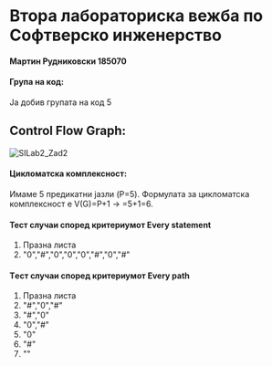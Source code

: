 # Втора лабораториска вежба по Софтверско инженерство
#### Мартин Рудниковски 185070
#### Група на код:
Ја добив групата на код 5
## Control Flow Graph:
![SILab2_Zad2](https://user-images.githubusercontent.com/63081630/84574667-398eeb00-ada8-11ea-9bb6-3527d45fd43a.jpg)
#### Цикломатска комплексност:
Имаме 5 предикатни јазли (P=5). Формулата за цикломатска комплексност е V(G)=P+1 -> =5+1=6.
#### Тест случаи според критериумот Every statement
1. Празна листа
2. "0","#","0","0","0","#","0","#"
#### Tест случаи според критериумот Every path
1. Празна листа
2. "#","0","#"
3. "#","0"
4. "0","#"
5. "0"
6. "#"
7. ""
